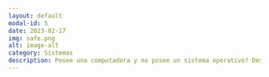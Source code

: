 ```yaml
---
layout: default
modal-id: 5
date: 2023-02-17
img: safe.png
alt: image-alt
category: Sistemas
description: Posee una computadora y no posee un sistema operativo? Desea actualizar el sistema o simplemente cambiar de Windows a Linux o Mac OS? Aqui se instalan los diferentes sistemas operativos existentes, asi como varios de estos en una misma PC para distrutar de varios a la vez. Los Sistemas se instalan con una licencia si asi se desea. El Precio de Apertura es de 15000 Colones.
---
```

